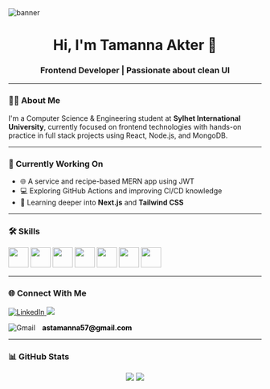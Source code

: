 <img src="https://i.postimg.cc/L4L6MN1p/Chat-GPT-Image-Jun-25-2025-11-54-53-AM.png" alt="banner" />

<h1 align="center">Hi, I'm Tamanna Akter 👋</h1>
<h3 align="center">Frontend Developer | Passionate about clean UI</h3>

---

### 🙋‍♀️ About Me
I'm a Computer Science & Engineering student at **Sylhet International University**, currently focused on frontend technologies with hands-on practice in full stack projects using React, Node.js, and MongoDB.

---

### 🔭 Currently Working On
- 🌐 A service and recipe-based MERN app using JWT
- 💻 Exploring GitHub Actions and improving CI/CD knowledge
- 📘 Learning deeper into **Next.js** and **Tailwind CSS**

---

### 🛠️ Skills

<p align="left">
  <img src="https://cdn.jsdelivr.net/gh/devicons/devicon/icons/html5/html5-original.svg" width="40" height="40"/>
  <img src="https://cdn.jsdelivr.net/gh/devicons/devicon/icons/css3/css3-original.svg" width="40" height="40"/>
  <img src="https://cdn.jsdelivr.net/gh/devicons/devicon/icons/javascript/javascript-original.svg" width="40" height="40"/>
  <img src="https://cdn.jsdelivr.net/gh/devicons/devicon/icons/react/react-original.svg" width="40" height="40"/>
  <img src="https://cdn.jsdelivr.net/gh/devicons/devicon/icons/nodejs/nodejs-original.svg" width="40" height="40"/>
  <img src="https://cdn.jsdelivr.net/gh/devicons/devicon/icons/mongodb/mongodb-original.svg" width="40" height="40"/>
  <img src="https://cdn.jsdelivr.net/gh/devicons/devicon/icons/git/git-original.svg" width="40" height="40"/>
</p>

---

### 🌐 Connect With Me

<p align="left">
   <a href="https://www.linkedin.com/in/tamanna-akter-9732a4365/" target="blank">
    <img src="https://img.shields.io/badge/LinkedIn-0A66C2?style=for-the-badge&logo=linkedin&logoColor=white" alt="LinkedIn"/>
  </a>
  <a href="https://web.facebook.com/tamanna.sultana.sathi.2025/"><img src="https://img.shields.io/badge/Facebook-1877F2?style=for-the-badge&logo=facebook&logoColor=white"/></a>
  <p>
  <a href="mailto:astamanna57@gmail.com" target="_blank" style="text-decoration: none;">
    <img src="https://img.shields.io/badge/Gmail-D14836?style=for-the-badge&logo=gmail&logoColor=white" alt="Gmail"/>
    <strong style="margin-left: 10px; color: black;">astamanna57@gmail.com</strong>
  </a>
</p>

</a>
</p>

---

### 📊 GitHub Stats

<p align="center">
  <img src="https://github-readme-stats.vercel.app/api?username=developertamanna&show_icons=true&theme=radical" />
  <img src="https://github-readme-stats.vercel.app/api/top-langs?username=developertamanna&layout=compact&theme=radical" />
</p>
